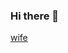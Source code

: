 ### Hi there 👋

[wife](https://raw.githubusercontent.com/austiecodes/paper-img-hosting/main/img/asuka-3.png)


